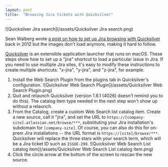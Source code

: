 ```yaml
---
layout: post
title:  "Browsing Jira tickets with Quicksilver"
---
```


![Quicksilver Jira search](/assets/Quicksilver Jira search.png)

Sean Walberg wrote [a post on how to set up Jira browsing with
Quicksilver](https://ertw.com/blog/2012/11/16/jira-shortcuts-with-quicksilver/)
back in 2012 but the images don't load anymore, making it hard to follow.

[Quicksilver](https://qsapp.com/) is an extensible application launcher that
runs on macOS.  These steps show how to set up a "jira" shortcut to load a
particular issue in Jira.  If you need to use multiple Jira sites, it's easy to
modify these instructions to create multiple shortcuts: "x-jira", "y-jira", and
"z-jira", for example.

1. Install the Web Search Plugin from the plugins tab in
   Quicksilver's configuration.
   ![Quicksilver Web Search Plugin](/assets/Quicksilver Web Search Plugin.png)
1. Quit and relaunch Quicksilver (version 1.6.1 (4026) doesn't remind you to do this).
   The catalog item type needed in the next step won't show up without a
   relaunch.
1. From the Catalog, create a custom Web Search list catalog item.  Create a
   new source, call it "jira", and set the URL to
   `https://[company-site].atlassian.net/browse/***`, substituting your Jira
   installation's subdomain for `[company-site]`.  Of course, you can also do
   this for on-prem Jira installations -- the URL format is
   `https://[site]/browse/***`.  Quicksilver will replace the three stars with
   your search term, which will be a Jira ticket ID such as `ISSUE-299`.
   ![Quicksilver Web Search List catalog item](/assets/Quicksilver Web Search List catalog item.png)
1. Click the circle arrow at the bottom of the screen to rescan the new source.
